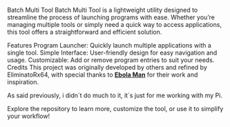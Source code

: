 Batch Multi Tool
Batch Multi Tool is a lightweight utility designed to streamline the process of launching programs with ease. Whether you’re managing multiple tools or simply need a quick way to access applications, this tool offers a straightforward and efficient solution.

Features
Program Launcher: Quickly launch multiple applications with a single tool.
Simple Interface: User-friendly design for easy navigation and usage.
Customizable: Add or remove program entries to suit your needs.
Credits
This project was originally developed by others and refined by EliminatoRx64, with special thanks to [**Ebola Man**](https://github.com/EbolaMan-YT/Batch-Multi-Tool)
for their work and inspiration.

As said previously, i didn´t do much to it, it´s just for me working with my Pi.

Explore the repository to learn more, customize the tool, or use it to simplify your workflow!
